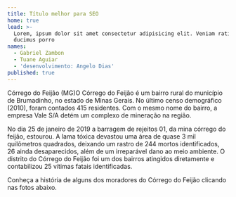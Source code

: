 ```yaml
---
title: Título melhor para SEO
home: true
lead: >-
  Lorem, ipsum dolor sit amet consectetur adipisicing elit. Veniam ratione
  ducimus porro
names:
  - Gabriel Zambon
  - Tuane Aguiar
  - 'desenvolvimento: Angelo Dias'
published: true
---
```

<span class="location">Córrego do Feijão (MG)</span>O Córrego do Feijão é um bairro rural do município de Brumadinho, no estado de Minas Gerais. No último censo demográfico (2010), foram contados 415 residentes. Com o mesmo nome do bairro, a empresa Vale S/A detém um complexo de mineração na região.

<div class="video" data-size="small" title="Título descritivo do vídeo para acessibilidade" data-video="pKguak5YLY0"></div>

No dia 25 de janeiro de 2019 a barragem de rejeitos 01, da mina córrego do feijão, estourou. A lama tóxica devastou uma área de quase 3 mil quilômetros quadrados, deixando um rastro de 244 mortos identificados, 26 ainda desaparecidos, além de um irreparável dano ao meio ambiente. O distrito do Córrego do Feijão foi um dos bairros atingidos diretamente e contabilizou 25 vítimas fatais identificadas.

Conheça a história de alguns dos moradores do Córrego do Feijão clicando nas fotos abaixo.

<div class="mosaic"></div>

